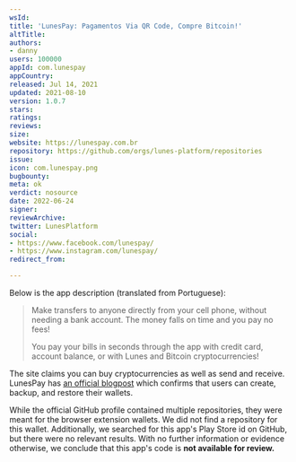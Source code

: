 ```yaml
---
wsId: 
title: 'LunesPay: Pagamentos Via QR Code, Compre Bitcoin!'
altTitle: 
authors:
- danny
users: 100000
appId: com.lunespay
appCountry: 
released: Jul 14, 2021
updated: 2021-08-10
version: 1.0.7
stars: 
ratings: 
reviews: 
size: 
website: https://lunespay.com.br
repository: https://github.com/orgs/lunes-platform/repositories
issue: 
icon: com.lunespay.png
bugbounty: 
meta: ok
verdict: nosource
date: 2022-06-24
signer: 
reviewArchive: 
twitter: LunesPlatform
social:
- https://www.facebook.com/lunespay/
- https://www.instagram.com/lunespay/
redirect_from: 

---
```


Below is the app description (translated from Portuguese):

> Make transfers to anyone directly from your cell phone, without needing a bank account. The money falls on time and you pay no fees!
>
> You pay your bills in seconds through the app with credit card, account balance, or with Lunes and Bitcoin cryptocurrencies!

The site claims you can buy cryptocurrencies as well as send and receive. LunesPay has [an official blogpost](https://blog.lunes.io/gestao-de-seed-no-app-lunespay-uma-nova-forma-de-protecao-a-mesma-seguranca-de-sempre/) which confirms that users can create, backup, and restore their wallets.

While the official GitHub profile contained multiple repositories, they were meant for the browser extension wallets. We did not find a repository for this wallet. Additionally, we searched for this app's Play Store id on GitHub, but there were no relevant results. With no further information or evidence otherwise, we conclude that this app's code is **not available for review.**

